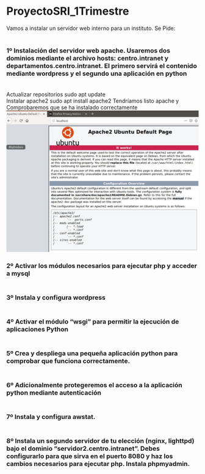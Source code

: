 # ProyectoSRI_1Trimestre

Vamos a instalar un servidor web interno para un instituto. Se Pide:<br><br>
### 1º Instalación del servidor web apache. Usaremos dos dominios mediante el archivo hosts: centro.intranet y departamentos.centro.intranet. El primero servirá el contenido mediante wordpress y el segundo una aplicación en python<br><br>

Actualizar repositorios  sudo apt update<br>
Instalar apache2 sudo apt install apache2
Tendríamos listo apache y Comprobaremos que se ha instalado correctamente
![](https://github.com/brianllj03/ProyectoSRI_1Trimestre/blob/main/cap1.jpg)





### 2º Activar los módulos necesarios para ejecutar php y acceder a mysql<br><br>




### 3º Instala y configura wordpress<br><br>




### 4º Activar el módulo “wsgi” para permitir la ejecución de aplicaciones Python<br><br>



### 5º Crea y despliega una pequeña aplicación python para comprobar que funciona correctamente.<br><br>



### 6º Adicionalmente protegeremos el acceso a la aplicación python mediante autenticación<br><br>


### 7º Instala y configura awstat.<br><br>


### 8º Instala un segundo servidor de tu elección (nginx, lighttpd) bajo el dominio “servidor2.centro.intranet”. Debes configurarlo para que sirva en el puerto 8080 y haz los cambios necesarios para ejecutar php. Instala phpmyadmin.<br><br>


